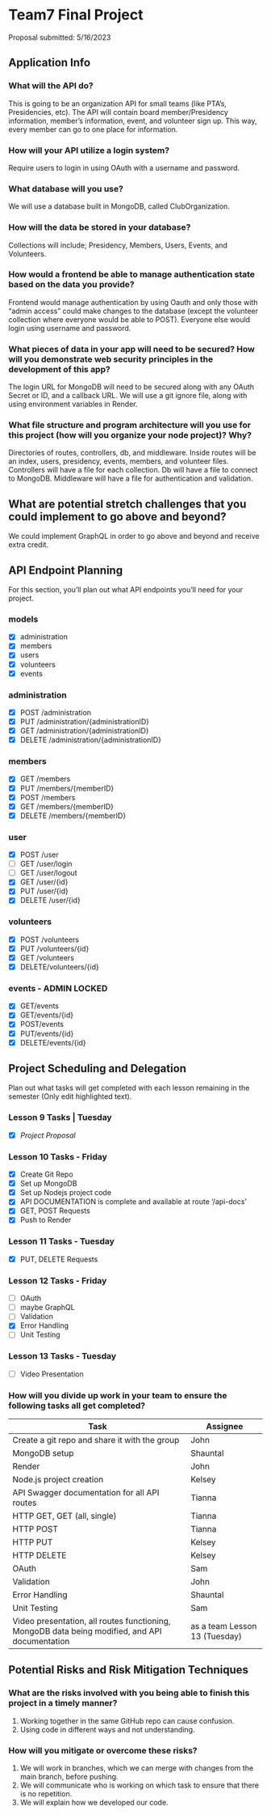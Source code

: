 # Team7 Final Project

Proposal submitted: 5/16/2023

## Application Info

### What will the API do?

This is going to be an organization API for small teams (like PTA’s, Presidencies, etc). The API will contain board member/Presidency information, member’s information, event, and volunteer sign up. This way, every member can go to one place for information.

### How will your API utilize a login system?

Require users to login in using OAuth with a username and password.

### What database will you use?

We will use a database built in MongoDB, called ClubOrganization.

### How will the data be stored in your database?

Collections will include; Presidency, Members, Users, Events, and Volunteers.

### How would a frontend be able to manage authentication state based on the data you provide?

Frontend would manage authentication by using Oauth and only those with “admin access” could make changes to the database (except the volunteer collection where everyone would be able to POST). Everyone else would login using username and password.

### What pieces of data in your app will need to be secured? How will you demonstrate web security principles in the development of this app?

The login URL for MongoDB will need to be secured along with any OAuth Secret or ID, and a callback URL. We will use a git ignore file, along with using environment variables in Render.

### What file structure and program architecture will you use for this project (how will you organize your node project)? Why?

Directories of routes, controllers, db, and middleware. Inside routes will be an index, users, presidency, events, members, and volunteer files. Controllers will have a file for each collection. Db will have a file to connect to MongoDB. Middleware will have a file for authentication and validation.

## What are potential stretch challenges that you could implement to go above and beyond?

We could implement GraphQL in order to go above and beyond and receive extra credit.

## API Endpoint Planning

For this section, you’ll plan out what API endpoints you’ll need for your project.

### models

* [x] administration
* [x] members
* [x] users
* [x] volunteers
* [x] events

### administration

* [x] POST /administration
* [x] PUT /administration/{administrationID}
* [x] GET /administration/{administrationID}
* [x] DELETE /administration/{administrationID}

### members

* [x] GET /members
* [x] PUT /members/{memberID}
* [x] POST /members
* [x] GET /members/{memberID}
* [x] DELETE /members/{memberID}

### user

* [x] POST /user
* [ ] GET /user/login
* [ ] GET /user/logout
* [x] GET /user/{id}
* [x] PUT /user/{id}
* [x] DELETE /user/{id}

### volunteers

* [x] POST /volunteers
* [x] PUT /volunteers/{id}
* [x] GET /volunteers
* [x] DELETE/volunteers/{id}

### events - ADMIN LOCKED

* [x] GET/events
* [x] GET/events/{id}
* [x] POST/events
* [x] PUT/events/{id}
* [x] DELETE/events/{id}

## Project Scheduling and Delegation

Plan out what tasks will get completed with each lesson remaining in the semester (Only edit highlighted text).

### Lesson 9 Tasks | Tuesday

* [x] _Project Proposal_

### Lesson 10 Tasks - Friday

* [x] Create Git Repo
* [x] Set up MongoDB
* [x] Set up Nodejs project code
* [x] API DOCUMENTATION is complete and available at route ‘/api-docs’
* [x] GET, POST Requests
* [x] Push to Render

### Lesson 11 Tasks - Tuesday

* [x] PUT, DELETE Requests

### Lesson 12 Tasks - Friday

* [ ] OAuth
* [ ] maybe GraphQL
* [ ] Validation
* [x] Error Handling
* [ ] Unit Testing

### Lesson 13 Tasks - Tuesday

* [ ] Video Presentation

### How will you divide up work in your team to ensure the following tasks all get completed?

| Task | Assignee |
| ---  | ---      |
| Create a git repo and share it with the group | John
| MongoDB setup | Shauntal
| Render | John
| Node.js project creation | Kelsey
| API Swagger documentation for all API routes | Tianna
| HTTP GET, GET (all, single) | Tianna
| HTTP POST | Tianna
| HTTP PUT | Kelsey
| HTTP DELETE | Kelsey
| OAuth | Sam
| Validation | John
| Error Handling | Shauntal
| Unit Testing | Sam
| Video presentation, all routes functioning, MongoDB data being modified, and API documentation | as a team Lesson 13 (Tuesday)

## Potential Risks and Risk Mitigation Techniques

### What are the risks involved with you being able to finish this project in a timely manner?

1. Working together in the same GitHub repo can cause confusion.
1. Using code in different ways and not understanding.

### How will you mitigate or overcome these risks?

1. We will work in branches, which we can merge with changes from the main branch, before pushing.
1. We will communicate who is working on which task to ensure that there is no repetition.
1. We will explain how we developed our code.
